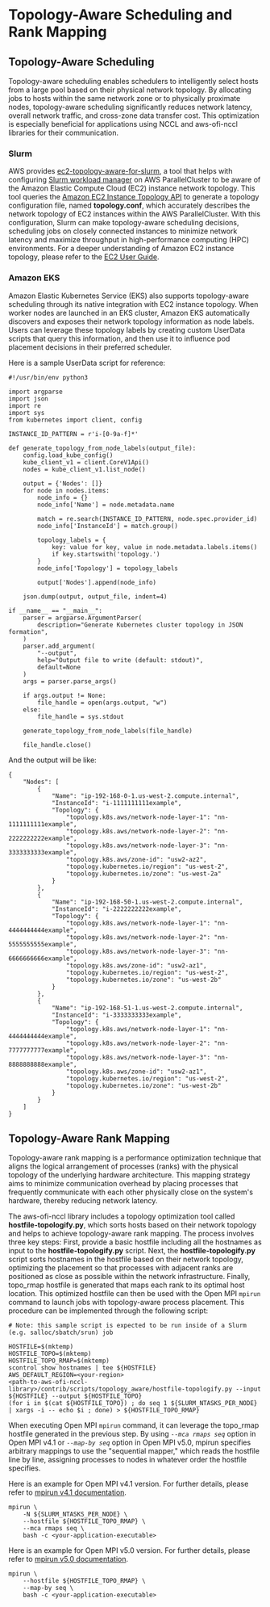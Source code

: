 # Topology-Aware Scheduling and Rank Mapping

## Topology-Aware Scheduling

Topology-aware scheduling enables schedulers to intelligently select hosts from a large pool based on their physical network topology. By allocating jobs to hosts within the same network zone or to physically proximate nodes, topology-aware scheduling significantly reduces network latency, overall network traffic, and cross-zone data transfer cost. This optimization is especially beneficial for applications using NCCL and aws-ofi-nccl libraries for their communication.

### Slurm

AWS provides [ec2-topology-aware-for-slurm](https://github.com/aws-samples/ec2-topology-aware-for-slurm/tree/main), a tool that helps with configuring [Slurm workload manager](https://slurm.schedmd.com/topology.html) on AWS ParallelCluster to be aware of the Amazon Elastic Compute Cloud (EC2) instance network topology. This tool queries the [Amazon EC2 Instance Topology API](https://docs.aws.amazon.com/AWSEC2/latest/APIReference/API_DescribeInstanceTopology.html) to generate a topology configuration file, named **topology.conf**, which accurately describes the network topology of EC2 instances within the AWS ParallelCluster. With this configuration, Slurm can make topology-aware scheduling decisions, scheduling jobs on closely connected instances to minimize network latency and maximize throughput in high-performance computing (HPC) environments. For a deeper understanding of Amazon EC2 instance topology, please refer to the [EC2 User Guide](https://docs.aws.amazon.com/AWSEC2/latest/UserGuide/how-ec2-instance-topology-works.html).

### Amazon EKS

Amazon Elastic Kubernetes Service (EKS) also supports topology-aware scheduling through its native integration with EC2 instance topology. When worker nodes are launched in an EKS cluster, Amazon EKS automatically discovers and exposes their network topology information as node labels. Users can leverage these topology labels by creating custom UserData scripts that query this information, and then use it to influence pod placement decisions in their preferred scheduler.

Here is a sample UserData script for reference:
```
#!/usr/bin/env python3

import argparse
import json
import re
import sys
from kubernetes import client, config

INSTANCE_ID_PATTERN = r'i-[0-9a-f]*'

def generate_topology_from_node_labels(output_file):
    config.load_kube_config()
    kube_client_v1 = client.CoreV1Api()
    nodes = kube_client_v1.list_node()

    output = {'Nodes': []}
    for node in nodes.items:
        node_info = {}
        node_info['Name'] = node.metadata.name

        match = re.search(INSTANCE_ID_PATTERN, node.spec.provider_id)
        node_info['InstanceId'] = match.group()

        topology_labels = {
            key: value for key, value in node.metadata.labels.items()
            if key.startswith('topology.')
        }
        node_info['Topology'] = topology_labels

        output['Nodes'].append(node_info)

    json.dump(output, output_file, indent=4)

if __name__ == "__main__":
    parser = argparse.ArgumentParser(
        description="Generate Kubernetes cluster topology in JSON formation",
    )
    parser.add_argument(
        "--output",
        help="Output file to write (default: stdout)",
        default=None
    )
    args = parser.parse_args()

    if args.output != None:
        file_handle = open(args.output, "w")
    else:
        file_handle = sys.stdout

    generate_topology_from_node_labels(file_handle)

    file_handle.close()
```

And the output will be like:
```
{
    "Nodes": [
        {
            "Name": "ip-192-168-0-1.us-west-2.compute.internal",
            "InstanceId": "i-1111111111example",
            "Topology": {
                "topology.k8s.aws/network-node-layer-1": "nn-1111111111example",
                "topology.k8s.aws/network-node-layer-2": "nn-2222222222example",
                "topology.k8s.aws/network-node-layer-3": "nn-3333333333example",
                "topology.k8s.aws/zone-id": "usw2-az2",
                "topology.kubernetes.io/region": "us-west-2",
                "topology.kubernetes.io/zone": "us-west-2a"
            }
        },
        {
            "Name": "ip-192-168-50-1.us-west-2.compute.internal",
            "InstanceId": "i-2222222222example",
            "Topology": {
                "topology.k8s.aws/network-node-layer-1": "nn-4444444444example",
                "topology.k8s.aws/network-node-layer-2": "nn-5555555555example",
                "topology.k8s.aws/network-node-layer-3": "nn-6666666666example",
                "topology.k8s.aws/zone-id": "usw2-az1",
                "topology.kubernetes.io/region": "us-west-2",
                "topology.kubernetes.io/zone": "us-west-2b"
            }
        },
        {
            "Name": "ip-192-168-51-1.us-west-2.compute.internal",
            "InstanceId": "i-3333333333example",
            "Topology": {
                "topology.k8s.aws/network-node-layer-1": "nn-4444444444example",
                "topology.k8s.aws/network-node-layer-2": "nn-7777777777example",
                "topology.k8s.aws/network-node-layer-3": "nn-8888888888example",
                "topology.k8s.aws/zone-id": "usw2-az1",
                "topology.kubernetes.io/region": "us-west-2",
                "topology.kubernetes.io/zone": "us-west-2b"
            }
        }
    ]
}
```

## Topology-Aware Rank Mapping

Topology-aware rank mapping is a performance optimization technique that aligns the logical arrangement of processes (ranks) with the physical topology of the underlying hardware architecture. This mapping strategy aims to minimize communication overhead by placing processes that frequently communicate with each other physically close on the system's hardware, thereby reducing network latency.

The aws-ofi-nccl library includes a topology optimization tool called **hostfile-topologify.py**, which sorts hosts based on their network topology and helps to achieve topology-aware rank mapping. The process involves three key steps: First, provide a basic hostfile including all the hostnames as input to the **hostfile-topologify.py** script. Next, the **hostfile-topologify.py** script sorts hostnames in the hostfile based on their network topology, optimizing the placement so that processes with adjacent ranks are positioned as close as possible within the network infrastructure. Finally, topo_rmap hostfile is generated that maps each rank to its optimal host location. This optimized hostfile can then be used with the Open MPI `mpirun` command to launch jobs with topology-aware process placement. This procedure can be implemented through the following script:

```
# Note: this sample script is expected to be run inside of a Slurm (e.g. salloc/sbatch/srun) job

HOSTFILE=$(mktemp)
HOSTFILE_TOPO=$(mktemp)
HOSTFILE_TOPO_RMAP=$(mktemp)
scontrol show hostnames | tee ${HOSTFILE}
AWS_DEFAULT_REGION=<your-region>
<path-to-aws-ofi-nccl-library>/contrib/scripts/topology_aware/hostfile-topologify.py --input ${HOSTFILE} --output ${HOSTFILE_TOPO}
(for i in $(cat ${HOSTFILE_TOPO}) ; do seq 1 ${SLURM_NTASKS_PER_NODE} | xargs -i -- echo $i ; done) > ${HOSTFILE_TOPO_RMAP}
```

When executing Open MPI `mpirun` command, it can leverage the topo_rmap hostfile generated in the previous step. By using *`--mca rmaps seq`* option in Open MPI v4.1 or *`--map-by seq`* option in Open MPI v5.0, mpirun specifies arbitrary mappings to use the "sequential mapper," which reads the hostfile line by line, assigning processes to nodes in whatever order the hostfile specifies.

Here is an example for Open MPI v4.1 version. For further details, please refer to [mpirun v4.1 documentation](https://www.open-mpi.org/doc/v4.1/man1/mpirun.1.php#sect12).
```
mpirun \
    -N ${SLURM_NTASKS_PER_NODE} \
    --hostfile ${HOSTFILE_TOPO_RMAP} \
    --mca rmaps seq \
    bash -c <your-application-executable>
```

Here is an example for Open MPI v5.0 version. For further details, please refer to [mpirun v5.0 documentation](https://docs.open-mpi.org/en/v5.0.x/man-openmpi/man1/mpirun.1.html#mapping-ranking-and-binding-oh-my).
```
mpirun \
    --hostfile ${HOSTFILE_TOPO_RMAP} \
    --map-by seq \
    bash -c <your-application-executable>
```